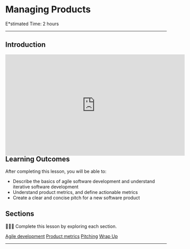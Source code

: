 # Managing Products

E*stimated Time: 2 hours

---

## Introduction

<div style="position: relative; padding-bottom: 56.25%; height: 0;">
<iframe width="560" height="315" src="https://www.youtube.com/embed/Pxsmu7TaZ0E" title="YouTube video player" frameborder="0" allow="accelerometer; autoplay; clipboard-write; encrypted-media; gyroscope; picture-in-picture; web-share" allowfullscreen></iframe>
</div>


## **Learning Outcomes**

After completing this lesson, you will be able to:
- Describe the basics of agile software development and understand iterative software development
- Understand product metrics, and define actionable metrics
- Create a clear and concise pitch for a new software product

## Sections

<aside>

👩🏿‍🏫 Complete this lesson by exploring each section. 

</aside>

[Agile development](managing-products/agile-development.md)
[Product metrics](managing-products/product-metrics.md)
[Pitching](managing-products/pitching.md)
[Wrap Up](managing-products/wrap-up.md)


---
